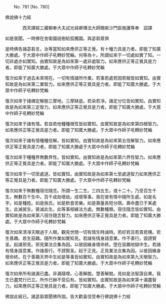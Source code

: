﻿　　No. 781 [No. 780]

佛說佛十力經

　　　　西天譯經三藏朝奉大夫試光祿卿傳法大師賜紫沙門臣施護等奉　詔譯


如是我聞。一時佛在舍衛國祇樹給孤獨園。與苾芻眾俱

是時佛告諸苾芻言。汝等當知如來應供正等正覺。有十種力具是力者。即能了知廣大勝處。于大眾中作師子吼轉妙梵輪。何等為十。所謂如來于一切處如實了知。一切非處亦如實知。由實知故是為如來第一處非處智力。如來應供正等正覺具是力者。即能了知廣大勝處。于大眾中作師子吼轉妙梵輪

復次如來于過去未來現在。一切有情諸所作業。若事若處若因若報皆如實知。由實知故是為如來第二業智力。如來應供正等正覺具是力者。即能了知廣大勝處。于大眾中作師子吼轉妙梵輪

復次如來于諸禪定解脫三摩地。三摩缽底。若染若凈。諸定分位皆如實知。由實知故是為如來第三定智力。如來應供正等正覺具是力者。即能了知廣大勝處。于大眾中作師子吼轉妙梵輪

復次如來于諸有情。若自若他種種根性皆如實知。由實知故是為如來第四根智力。如來應供正等正覺具是力者。即能了知廣大勝處。于大眾中作師子吼轉妙梵輪

復次如來于諸有情種種信解。皆如實知。由實知故是為如來第五信解智力。如來應供正等正覺具是力者。即能了知廣大勝處于大眾中作師子吼轉妙梵輪

復次如來于種種界無數界性。皆如實知。由實知故是為如來第六界性智力。如來應供正等正覺具是力者。即能了知廣大勝處。于大眾中作師子吼轉妙梵輪

復次如來于一切至處道。皆如實知。由實知故是為如來第七至處道智力如來應供正等正覺具是力者。即能了知廣大勝處。于大眾中作師子吼轉妙梵輪

復次如來于無數種宿住隨念。所謂一生二生。三四五生。或十二十。乃至百生千生。無數百千生中。百千成劫壞劫。成壞等事。我在彼有情中隨所生處。如是名字。如是種姓。如是族氏。如是飲食苦樂。如是壽量長短分限。壽命盡已于某處生。此滅彼生。彼滅此生。此等事相緣法方處。無數種類。宿住隨念皆如實知。由實知故是為如來第八宿住隨念智力。如來應供正等正覺具是力者。即能了知廣大勝處。于大眾中作師子吼轉妙梵輪

復次如來清凈天眼過于人眼。觀見世間一切有情生時滅時。若好若丑若貴若賤。若生善趣。若生惡趣。隨所作業如實知見。若諸有情身語意業。作不善行。毀謗賢圣。起諸邪見。邪見業法合集為因。以彼因緣身壞命終。墮在惡趣地獄中生。若諸有情身語意業。作諸善行。不謗賢圣。起于正見。正見業法合集為因。以彼因緣身壞命終。在于善趣天界中生如是等事皆如實知。由實知故是為如來第九天眼智力。如來應供正等正覺具是力者。即能了知廣大勝處。于大眾中作師子吼轉妙梵輪

復次如來所有諸漏已盡。非漏隨增。心善解脫。慧善解脫。見如是法智證自果。我生已盡梵行已立。所作已辦不受后有。皆如實知。由實知故是為如來第十漏盡智力。如來應供正等正覺具是力者。即能了知廣大勝處。于大眾中作師子吼轉妙梵輪

佛說此經已。諸苾芻眾聞佛所說。皆大歡喜信受奉行佛說佛十力經
